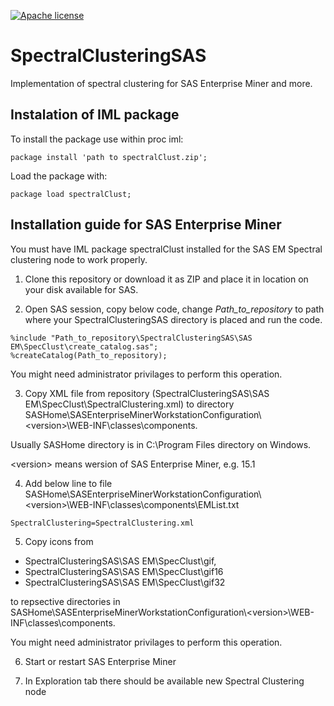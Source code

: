 [![Apache license](https://img.shields.io/badge/License-Apache-blue.svg)](https://github.com/Pastuszka/SpectralClusteringSAS/blob/main/LICENSE)

# SpectralClusteringSAS
Implementation of spectral clustering for SAS Enterprise Miner and more.

## Instalation of IML package

To install the package use within proc iml:
```
package install 'path to spectralClust.zip';
```
Load the package with:
```
package load spectralClust;
```

## Installation guide for SAS Enterprise Miner

You must have IML package spectralClust installed for the SAS EM Spectral clustering node to work properly.

1. Clone this repository or download it as ZIP and place it in location on your disk available for SAS.

2. Open SAS session, copy below code, change *Path_to_repository* to path where your SpectralClusteringSAS directory is placed and run the code.
```
%include "Path_to_repository\SpectralClusteringSAS\SAS EM\SpecClust\create_catalog.sas";
%createCatalog(Path_to_repository);
```
You might need administrator privilages to perform this operation.

3. Copy XML file from repository (SpectralClusteringSAS\SAS EM\SpecClust\SpectralClustering.xml) to directory SASHome\SASEnterpriseMinerWorkstationConfiguration\\&lt;version&gt;\WEB-INF\classes\components.

Usually SASHome directory is in C:\Program Files directory on Windows.

&lt;version&gt; means wersion of SAS Enterprise Miner, e.g. 15.1

4. Add below line to file SASHome\SASEnterpriseMinerWorkstationConfiguration\\&lt;version&gt;\WEB-INF\classes\components\EMList.txt
```
SpectralClustering=SpectralClustering.xml
```

5. Copy icons from 
 * SpectralClusteringSAS\SAS EM\SpecClust\gif, 
 * SpectralClusteringSAS\SAS EM\SpecClust\gif16 
 * SpectralClusteringSAS\SAS EM\SpecClust\gif32 

to repsective directories in SASHome\SASEnterpriseMinerWorkstationConfiguration\\&lt;version&gt;\WEB-INF\classes\components.

You might need administrator privilages to perform this operation.

6. Start or restart SAS Enterprise Miner

7. In Exploration tab there should be available new Spectral Clustering node

